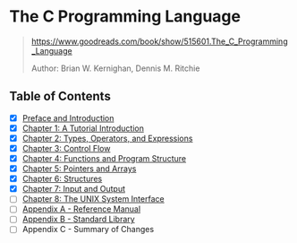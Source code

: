 # The C Programming Language

> <https://www.goodreads.com/book/show/515601.The_C_Programming_Language>
>
> Author: Brian W. Kernighan, Dennis M. Ritchie

## Table of Contents

- [x] [Preface and Introduction](0_preface_and_introduction)
- [x] [Chapter 1: A Tutorial Introduction](1_a_tutorial_introduction)
- [x] [Chapter 2: Types, Operators, and Expressions](2_types_operators_and_expressions)
- [x] [Chapter 3: Control Flow](3_control_flow)
- [x] [Chapter 4: Functions and Program Structure](4_functions_and_program_structure)
- [x] [Chapter 5: Pointers and Arrays](5_pointers_and_arrays)
- [x] [Chapter 6: Structures](6_structures)
- [x] [Chapter 7: Input and Output](7_input_and_output)
- [ ] [Chapter 8: The UNIX System Interface](8_the_unix_system_interface)
- [ ] [Appendix A - Reference Manual](a_reference_manual)
- [ ] [Appendix B - Standard Library](b_standard_library)
- [ ] Appendix C - Summary of Changes
